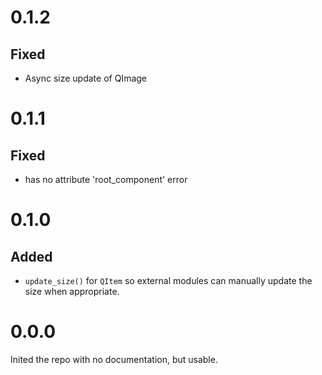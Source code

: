 # 0.1.2

## Fixed

- Async size update of QImage

# 0.1.1

## Fixed

- has no attribute 'root_component' error

# 0.1.0

## Added

- `update_size()` for `QItem` so external modules can manually update the size when appropriate.

# 0.0.0

Inited the repo with no documentation, but usable.
